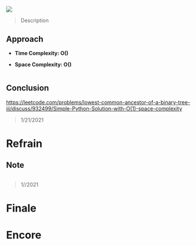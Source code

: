 # 

![](https://img.shields.io/badge/Difficulty-Medium-%23f0ad4e)

> Description
> 
> 

## Approach


- **Time Complexity: O()**

- **Space Complexity: O()**

```python

```


## Conclusion
https://leetcode.com/problems/lowest-common-ancestor-of-a-binary-tree-iii/discuss/932499/Simple-Python-Solution-with-O(1)-space-complexity

> 1/21/2021

# Refrain

## Note

```python

```

> 1//2021

# Finale

# Encore